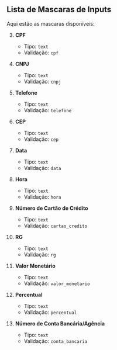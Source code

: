 ## Lista de Mascaras de Inputs
Aqui estão as mascaras disponíveis:

3. **CPF**
   - Tipo: `text`
   - Validação: `cpf`

4. **CNPJ**
   - Tipo: `text`
   - Validação: `cnpj`

5. **Telefone**
   - Tipo: `text`
   - Validação: `telefone`

6. **CEP**
   - Tipo: `text`
   - Validação: `cep`

7. **Data**
   - Tipo: `text`
   - Validação: `data`

8. **Hora**
   - Tipo: `text`
   - Validação: `hora`

9. **Número de Cartão de Crédito**
   - Tipo: `text`
   - Validação: `cartao_credito`

10. **RG**
    - Tipo: `text`
    - Validação: `rg`

11. **Valor Monetário**
    - Tipo: `text`
    - Validação: `valor_monetario`

12. **Percentual**
    - Tipo: `text`
    - Validação: `percentual`

13. **Número de Conta Bancária/Agência**
    - Tipo: `text`
    - Validação: `conta_bancaria`
